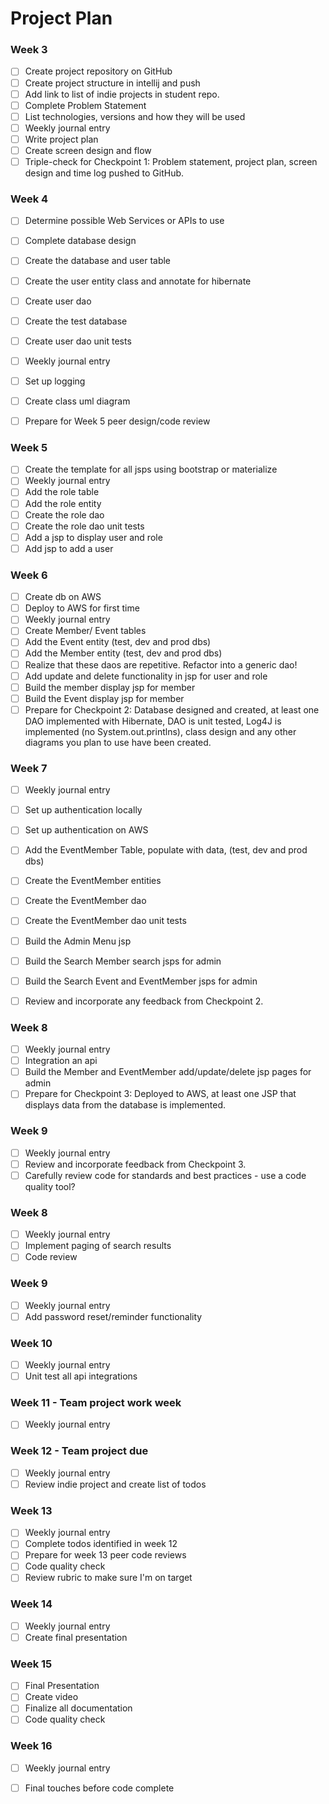 # Project Plan

### Week 3
- [ ] Create project repository on GitHub
- [ ] Create project structure in intellij and push
- [ ] Add link to list of indie projects in student repo.
- [ ] Complete Problem Statement
- [ ] List technologies, versions and how they will be used
- [ ] Weekly journal entry
- [ ] Write project plan
- [ ] Create screen design and flow
- [ ] Triple-check for Checkpoint 1: Problem statement, project plan, screen design and time log pushed to GitHub. 

### Week 4
- [ ] Determine possible Web Services or APIs to use
- [ ] Complete database design
- [ ] Create the database and user table
- [ ] Create the user entity class and annotate for hibernate
- [ ] Create user dao
- [ ] Create the test database
- [ ] Create user dao unit tests
- [ ] Weekly journal entry
- [ ] Set up logging
- [ ] Create class uml diagram
- [ ] Prepare for Week 5 peer design/code review


### Week 5

- [ ] Create the template for all jsps using bootstrap or materialize
- [ ] Weekly journal entry
- [ ] Add the role table
- [ ] Add the role entity
- [ ] Create the role dao
- [ ] Create the role dao unit tests
- [ ] Add a jsp to display user and role
- [ ] Add jsp to add a user

### Week 6

- [ ] Create db on AWS
- [ ] Deploy to AWS for first time
- [ ] Weekly journal entry
- [ ] Create Member/ Event tables
- [ ] Add the Event entity (test, dev and prod dbs)
- [ ] Add the Member entity (test, dev and prod dbs)
- [ ] Realize that these daos are repetitive. Refactor into a generic dao!
- [ ] Add update and delete functionality in jsp for user and role
- [ ] Build the member display jsp for member
- [ ] Build the Event display jsp for member
- [ ] Prepare for Checkpoint 2: Database designed and created, at least one DAO implemented with Hibernate, DAO is unit tested, Log4J is implemented (no System.out.printlns), class design and any other diagrams you plan to use have been created. 

### Week 7

- [ ] Weekly journal entry
- [ ] Set up authentication locally
- [ ] Set up authentication on AWS
- [ ] Add the EventMember Table, populate with data, (test, dev and prod dbs)
- [ ] Create the EventMember entities
- [ ] Create the EventMember dao
- [ ] Create the EventMember dao unit tests
- [ ] Build the Admin Menu jsp 
- [ ] Build the Search Member search jsps for admin
- [ ] Build the Search Event and EventMember jsps for admin
- [ ] Review and incorporate any feedback from Checkpoint 2.


### Week 8

- [ ] Weekly journal entry
- [ ] Integration an api
- [ ] Build the Member and EventMember add/update/delete jsp pages for admin
- [ ] Prepare for Checkpoint 3: Deployed to AWS, at least one JSP that displays data from the database is implemented. 

### Week 9
- [ ] Weekly journal entry
- [ ] Review and incorporate feedback from Checkpoint 3.
- [ ] Carefully review code for standards and best practices - use a code quality tool? 

### Week 8
- [ ] Weekly journal entry
- [ ] Implement paging of search results
- [ ] Code review

### Week 9
- [ ] Weekly journal entry
- [ ] Add password reset/reminder functionality

### Week 10
- [ ] Weekly journal entry
- [ ] Unit test all api integrations

### Week 11 - Team project work week
- [ ] Weekly journal entry

### Week 12 - Team project due
- [ ] Weekly journal entry
- [ ] Review indie project and create list of todos

### Week 13
- [ ] Weekly journal entry
- [ ] Complete todos identified in week 12
- [ ] Prepare for week 13 peer code reviews
- [ ] Code quality check
- [ ] Review rubric to make sure I'm on target

### Week 14
- [ ] Weekly journal entry
- [ ] Create final presentation

### Week 15
- [ ] Final Presentation
- [ ] Create video
- [ ] Finalize all documentation
- [ ] Code quality check

### Week 16
- [ ] Weekly journal entry
- [ ] Final touches before code complete







